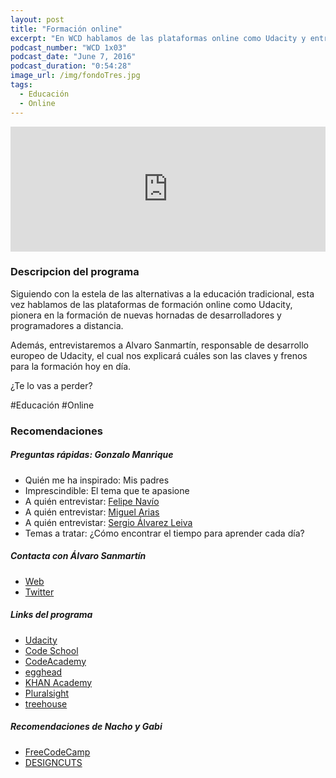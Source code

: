 ```yaml
---
layout: post
title: "Formación online"
excerpt: "En WCD hablamos de las plataformas online como Udacity y entrevistamos a Álvaro Sanmartín, su responsable de desarrollo europeo."
podcast_number: "WCD 1x03"
podcast_date: "June 7, 2016"
podcast_duration: "0:54:28"
image_url: /img/fondoTres.jpg
tags: 
  - Educación
  - Online
---
```


<iframe width="100%" height="200" frameborder="0" allowfullscreen="" scrolling="no" src="http://www.ivoox.com/player_ej_11825275_2_1.html?data=kpallJqWe5ahhpywj5qYaZS1k5yah5yncZKhhpywj5mRaZi3jpWah5yncbjZpNTRx7jNq8-fsdTRxcbXuI-fptXW1dTIrdCflJCajavTts7VxM6SpZiJhpTijNTbzs7SqY6ZmKiaucqns8XZtM7U0JC0s8XXwtjhj4qbh46k&"></iframe>

<h3 class="post-title  post-heading">Descripcion del programa</h3>

Siguiendo con la estela de las alternativas a la educación tradicional, esta vez hablamos de las plataformas de formación online como Udacity, pionera en la formación de nuevas hornadas de desarrolladores y programadores a distancia.

Además, entrevistaremos a Alvaro Sanmartín, responsable de desarrollo europeo de Udacity, el cual nos explicará cuáles son las claves y frenos para la formación hoy en día.

¿Te lo vas a perder? 

<div class="rule"></div>

  #Educación #Online

<div class="rule"></div>

<h3 class="post-title  post-heading">Recomendaciones</h3>

##### Preguntas rápidas: Gonzalo Manrique

<ul>
    <li><span>Quién me ha inspirado: </span>Mis padres</li>
    <li><span>Imprescindible: </span>El tema que te apasione</li>
    <li><span>A quién entrevistar: </span><a href="https://www.linkedin.com/in/felipenavio" class="recomendacion">Felipe Navío</a></li>
    <li><span>A quién entrevistar: </span><a href="https://www.linkedin.com/in/miguelarias/es" class="recomendacion">Miguel Arias</a></li>
    <li><span>A quién entrevistar: </span><a href="https://www.linkedin.com/in/saleiva/es" class="recomendacion">Sergio Álvarez Leiva</a></li>
    <li><span>Temas a tratar: </span>¿Cómo encontrar el tiempo para aprender cada día?</li>
</ul>


##### Contacta con Álvaro Sanmartín

<ul>
    <li><a class="recomendacion" href="http://alvarosanmartin.com">Web</a></li>
    <li><a class="recomendacion" href="https://twitter.com/AlvaroSanmartin">Twitter</a></li>
</ul>

##### Links del programa

<ul>
    <li><a class="recomendacion" href="https://www.udacity.com">Udacity</a></li>
    <li><a class="recomendacion" href="https://www.codeschool.com">Code School</a></li>
    <li><a class="recomendacion" href="https://www.codecademy.com">CodeAcademy</a></li>
    <li><a class="recomendacion" href="https://egghead.io">egghead</a></li>
    <li><a class="recomendacion" href="https://www.khanacademy.org">KHAN Academy</a></li>
    <li><a class="recomendacion" href="https://www.pluralsight.com">Pluralsight</a></li>
    <li><a class="recomendacion" href="https://teamtreehouse.com">treehouse</a></li>
</ul>

##### Recomendaciones de Nacho y Gabi

<ul>
    <li><a class="recomendacion" href="https://www.freecodecamp.com/">FreeCodeCamp</a></li>
    <li><a class="recomendacion" href="https://www.designcuts.com/">DESIGNCUTS</a></li>
</ul>
